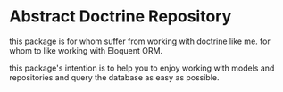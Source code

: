# Abstract Doctrine Repository

this package is for whom suffer from working with doctrine like me.
for whom to like working with Eloquent ORM.

this package's intention is to help you to enjoy working with models and repositories and query the database as easy as possible.